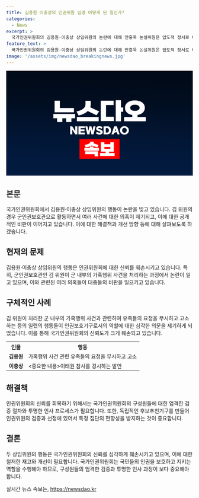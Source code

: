 ```yaml
---
title: 김용원 이충상의 인권위원 임명 어떻게 된 일인가?
categories:
  - News
excerpt: >
  국가인권위원회의 김용원·이충상 상임위원의 논란에 대해 안홍욱 논설위원은 압도적 정서로 비판했다. 두 위원의 각종 인권침해 행위와 혐오 발언을 거론하며, 민주주의를 위한 최후 보루로서의 인권위의 중요성을 강조했다. 또한, 후임으로 논의되는 인사 구성에 대한 우려와 대안을 제시하며, 국가인권위의 정체성과 역할에 대한 깊은 관심을 촉구했다.
feature_text: >
  국가인권위원회의 김용원·이충상 상임위원의 논란에 대해 안홍욱 논설위원은 압도적 정서로 비판했다. 두 위원의 각종 인권침해 행위와 혐오 발언을 거론하며, 민주주의를 위한 최후 보루로서의 인권위의 중요성을 강조했다. 또한, 후임으로 논의되는 인사 구성에 대한 우려와 대안을 제시하며, 국가인권위의 정체성과 역할에 대한 깊은 관심을 촉구했다.
image: '/assets/img/newsdao_breakingnews.jpg'
---
```


<p><img src="/assets/img/newsdao_breakingnews.jpg" alt="pcversion 속보" /></p>

<h2 data-ke-size="size26">본문</h2>

<p data-ke-size="size16">국가인권위원회에서 김용원·이충상 상임위원의 행동이 논란을 빚고 있습니다. 김 위원의 경우 군인권보호관으로 활동하면서 여러 사건에 대한 의혹이 제기되고, 이에 대한 공개적인 비판이 이어지고 있습니다. 이에 대한 해결책과 개선 방향 등에 대해 살펴보도록 하겠습니다.</p>

<h2 data-ke-size="size26">현재의 문제</h2>

<p data-ke-size="size16">김용원·이충상 상임위원의 행동은 인권위원회에 대한 신뢰를 훼손시키고 있습니다. 특히, 군인권보호관인 김 위원이 군 내부의 가혹행위 사건을 처리하는 과정에서 논란이 일고 있으며, 이와 관련된 여러 의혹들이 대중들의 비판을 일으키고 있습니다.</p>

<h2 data-ke-size="size26">구체적인 사례</h2>

<p data-ke-size="size16">김 위원이 처리한 군 내부의 가혹행위 사건과 관련하여 유족들의 요청을 무시하고 고소하는 등의 일련의 행동들이 인권보호기구로서의 역할에 대한 심각한 의문을 제기하게 되었습니다. 이를 통해 국가인권위원회의 신뢰도가 크게 훼손되고 있습니다.</p>

<table>
    <tr>
        <th>인물</th>
        <th>행동</th>
    </tr>
    <tr>
        <td style="text-align: center; height: 17px;"><b>김용원</b></td>
        <td>가혹행위 사건 관련 유족들의 요청을 무시하고 고소</td>
    </tr>
    <tr>
        <td style="text-align: center; height: 17px;"><b>이충상</b></td>
        <td><중요한 내용>이태원 참사를 경시하는 발언</중요한 내용></td>
    </tr>
</table>

<h2 data-ke-size="size26">해결책</h2>

<p data-ke-size="size16">인권위원회의 신뢰를 회복하기 위해서는 국가인권위원회의 구성원들에 대한 엄격한 검증 절차와 투명한 인사 프로세스가 필요합니다. 또한, 독립적인 후보추천기구를 만들어 인권위원의 검증과 선정에 있어서 특정 집단의 편향성을 방지하는 것이 중요합니다.</p>

<h2 data-ke-size="size26">결론</h2>

<p data-ke-size="size16">두 상임위원의 행동은 국가인권위원회의 신뢰를 심각하게 훼손시키고 있으며, 이에 대한 철저한 재고와 개선이 필요합니다. 국가인권위원회는 국민들의 인권을 보호하고 지키는 역할을 수행해야 하므로, 구성원들의 엄격한 검증과 투명한 인사 과정이 보다 중요해야 합니다.</p>
실시간 뉴스 속보는, <a href="https://newsdao.kr" rel="dofollow">https://newsdao.kr</a>


